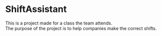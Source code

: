 # ShiftAssistant

This is a project made for a class the team attends. 
<br>
The purpose of the project is to help companies make the correct shifts.
